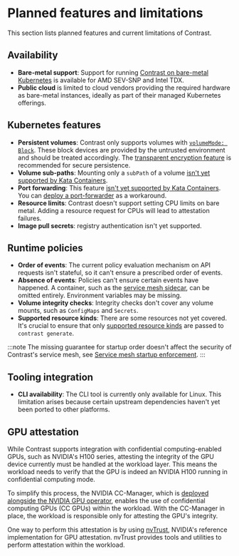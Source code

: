 # Planned features and limitations

This section lists planned features and current limitations of Contrast.

## Availability

- **Bare-metal support**: Support for running [Contrast on bare-metal Kubernetes](../howto/cluster-setup/bare-metal.md) is available for AMD SEV-SNP and Intel TDX.
- **Public cloud** is limited to cloud vendors providing the required hardware as bare-metal instances, ideally as part of their managed Kubernetes offerings.

## Kubernetes features

- **Persistent volumes**: Contrast only supports volumes with [`volumeMode: Block`](https://kubernetes.io/docs/concepts/storage/persistent-volumes/#volume-mode). These block devices are provided by the untrusted environment and should be treated accordingly. The [transparent encryption feature](secrets.md#secure-persistence) is recommended for secure persistence.
- **Volume sub-paths**: Mounting only a `subPath` of a volume [isn't yet supported by Kata Containers](https://github.com/kata-containers/kata-containers/issues/10487).
- **Port forwarding**: This feature [isn't yet supported by Kata Containers](https://github.com/kata-containers/kata-containers/issues/1693). You can [deploy a port-forwarder](../howto/workload-deployment/connect-to-coordinator.md#port-forwarding) as a workaround.
- **Resource limits**: Contrast doesn't support setting CPU limits on bare metal. Adding a resource request for CPUs will lead to attestation failures.
- **Image pull secrets**: registry authentication isn't yet supported.

## Runtime policies

- **Order of events**: The current policy evaluation mechanism on API requests isn't stateful, so it can't ensure a prescribed order of events.
- **Absence of events**: Policies can't ensure certain events have happened. A container, such as the [service mesh sidecar](components/service-mesh.md), can be omitted entirely. Environment variables may be missing.
- **Volume integrity checks**: Integrity checks don't cover any volume mounts, such as `ConfigMaps` and `Secrets`.
- **Supported resource kinds**: There are some resources not yet covered.
  It's crucial to ensure that only [supported resource kinds](components/policies.md#supported-resource-kinds) are passed to `contrast generate`.

:::note
The missing guarantee for startup order doesn't affect the security of Contrast's service mesh, see [Service mesh startup enforcement](components/service-mesh.md#service-mesh-startup-enforcement).
:::

## Tooling integration

- **CLI availability**: The CLI tool is currently only available for Linux. This limitation arises because certain upstream dependencies haven't yet been ported to other platforms.

## GPU attestation

While Contrast supports integration with confidential computing-enabled GPUs, such as NVIDIA's H100 series, attesting the integrity of the GPU device currently must be handled at the workload layer.
This means the workload needs to verify that the GPU is indeed an NVIDIA H100 running in confidential computing mode.

To simplify this process, the NVIDIA CC-Manager, which is
[deployed alongside the NVIDIA GPU operator](../howto/cluster-setup/bare-metal.md#preparing-a-cluster-for-gpu-usage), enables the use of confidential computing GPUs (CC GPUs) within the workload. With the CC-Manager in place, the workload is responsible only for attesting the GPU's integrity.

One way to perform this attestation is by using
[nvTrust](https://github.com/NVIDIA/nvtrust), NVIDIA's reference implementation for GPU attestation.
nvTrust provides tools and utilities to perform attestation within the workload.
